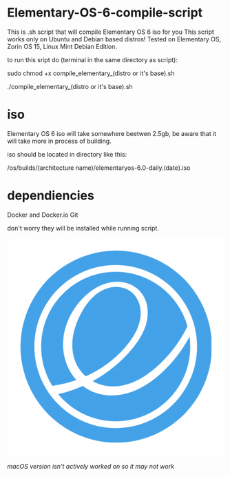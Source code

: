 # Elementary-OS-6-compile-script
This is .sh script that will compile Elementary OS 6 iso for you
This script works only on Ubuntu and Debian based distros! Tested on Elementary OS, Zorin OS 15, Linux Mint Debian Edition.

to run this sript do (terminal in the same directory as script):

sudo chmod +x compile_elementary_(distro or it's base).sh

./compile_elementary_(distro or it's base).sh


# iso
Elementary OS 6 iso will take somewhere beetwen 2.5gb, be aware that it will take more in process of building.

iso should be located in directory like this:


/os/builds/(architecture name)/elementaryos-6.0-daily.(date).iso
    
# dependiencies

Docker and Docker.io
Git

don't worry they will be installed while running script.

![Elementary OS Logo](https://github.com/HackZy01/Elementary-OS-6-compile-script/blob/main/images/elementary_logo.png)

*macOS version isn't actively worked on so it may not work*
